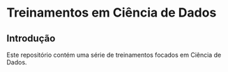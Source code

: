 # Treinamentos em Ciência de Dados

## Introdução

Este repositório contém uma série de treinamentos focados em Ciência de Dados. 